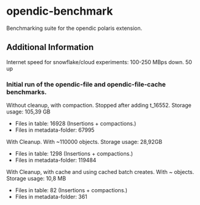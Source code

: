 # opendic-benchmark

Benchmarking suite for the opendic polaris extension.

## Additional Information

Internet speed for snowflake/cloud experiments: 100-250 MBps down. 50 up

### Initial run of the opendic-file and opendic-file-cache benchmarks.

Without cleanup, with compaction. Stopped after adding t_16552. Storage usage: 105,39 GB

- Files in table: 16928 (Insertions + compactions.)
- Files in metadata-folder: 67995

With Cleanup. With ~110000 objects. Storage usage: 28,92GB

- Files in table: 1298 (Insertions + compactions.)
- Files in metadata-folder: 119484

With Cleanup, with cache and using cached batch creates. With ~ objects. Storage usage: 10,8 MB

- Files in table: 82 (Insertions + compactions.)
- Files in metadata-folder: 361
